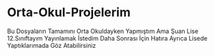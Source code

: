 # Orta-Okul-Projelerim

Bu Dosyaların Tamamını Orta Okuldayken Yapmıştım Ama Şuan Lise 12.Sınıftayım Yayınlamak İstedim Daha Sonrası İçin Hatıra
Ayrıca Lisede Yaptıklarımada Göz Atabilirsiniz
